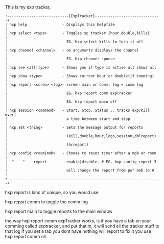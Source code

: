 This is my exp tracker,

```
+----------------------------[ExpTracker]------------------------------+
| hxp help                - Displays this helpfile                     |
| hxp select <type>       - Toggles xp tracker (hour,double,kills)     |
|                           EG. hxp select kills to turn it off        |
| hxp channel <channel>   - no arguments displays the channel          |
|                           EG. hxp channel spouse                     |
| hxp see <all|type>      - Shows you if type is active all shows all  |
| hxp show <type>         - Shows current hour or double(if running)   |
| hxp report <scren> <log>- screen main or comm, log = comm log        |
|                           EG. hxp report comm expTracker             |
|                           EG. hxp report main off                    |
| hxp session <command>   - Start, Stop, Status .. tracks exp/kill over|
|                           a time between start and stop              |
| hxp set <thing>         - Sets the message output for reports        |
|                           (kill,double,hour,logo,session,dblreport)  |
|                           (hrreport)                                 |
| hxp config <room|mob>   - Choose to reset timer after a mob or room  |
|  "    "    report         enable|disable, # EG. hxp config report 3  |
|                           will change the report from per mob to #   |
+----------------------------------------------------------------------+
```

hxp report <scren> <log> is kind of unique, so you would use
  
hxp report comm to toggle the comm log

hxp report main to toggle reports to the main window

the way hxp report comm expTracker works, is if you have a tab on your commlog called exptracker, and put that in, it will send all the tracker stuff to that log
if you set a tab you dont have nothing will report to fix it you use hxp report comm nil
